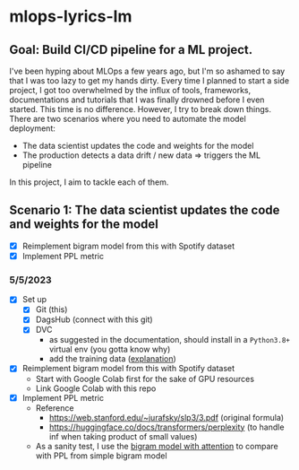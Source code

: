 # mlops-lyrics-lm

## Goal: Build CI/CD pipeline for a ML project.

I've been hyping about MLOps a few years ago, but I'm so ashamed to say that I was too lazy to get my hands dirty. Every time I planned to start a side project, I got too overwhelmed by the influx of tools, frameworks, documentations and tutorials that I was finally drowned before I even started. This time is no difference. However, I try to break down things. There are two scenarios where you need to automate the model deployment:
- The data scientist updates the code and weights for the model
- The production detects a data drift / new data => triggers the ML pipeline

In this project, I aim to tackle each of them.

## Scenario 1: The data scientist updates the code and weights for the model 
- [x] Reimplement bigram model from this with Spotify dataset
- [x] Implement PPL metric

### 5/5/2023
- [x] Set up
    - [x] Git (this)
    - [x] DagsHub (connect with this git)
    - [x] DVC
        - as suggested in the documentation, should install in a `Python3.8+` virtual env (you gotta know why)
        - add the training data ([explanation](https://dvc.org/doc/start/data-management/data-versioning#add-click-to-get-a-peek-under-the-hood))
- [x] Reimplement bigram model from this with Spotify dataset
    - Start with Google Colab first for the sake of GPU resources
    - Link Google Colab with this repo
- [x] Implement PPL metric
    - Reference
        - https://web.stanford.edu/~jurafsky/slp3/3.pdf (original formula)
        - https://huggingface.co/docs/transformers/perplexity (to handle inf when taking product of small values)
    - As a sanity test, I use the [bigram model with attention](https://www.youtube.com/watch?v=kCc8FmEb1nY) to compare with PPL from simple bigram model
